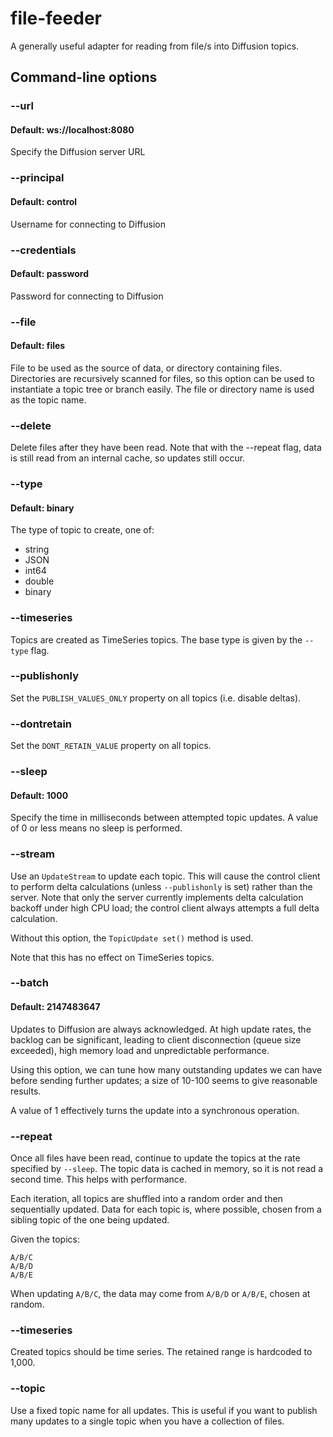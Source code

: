 # file-feeder
A generally useful adapter for reading from file/s into Diffusion topics.

## Command-line options

### --url <String>
#### Default: ws://localhost:8080
Specify the Diffusion server URL

### --principal <String>
#### Default: control
Username for connecting to Diffusion

### --credentials <String>
#### Default: password
Password for connecting to Diffusion

### --file <String>
#### Default: files
File to be used as the source of data, or directory containing files. Directories are recursively scanned for files, so this option can be used to instantiate a topic tree or branch easily. The file or directory name is used as the topic name.

### --delete
Delete files after they have been read. Note that with the --repeat flag, data is still read from an internal cache, so updates still occur.

### --type
#### Default: binary
The type of topic to create, one of:

- string
- JSON
- int64
- double
- binary

### --timeseries
Topics are created as TimeSeries topics. The base type is given by the `--type` flag.

### --publishonly
Set the `PUBLISH_VALUES_ONLY` property on all topics (i.e. disable deltas).

### --dontretain
Set the `DONT_RETAIN_VALUE` property on all topics.

### --sleep <Long>
#### Default: 1000
Specify the time in milliseconds between attempted topic updates. A value of 0 or less means no sleep is performed.

### --stream
Use an `UpdateStream` to update each topic. This will cause the control client to perform delta calculations (unless `--publishonly` is set) rather than the server. Note that only the server currently implements delta calculation backoff under high CPU load; the control client always attempts a full delta calculation.

Without this option, the `TopicUpdate set()` method is used.

Note that this has no effect on TimeSeries topics.

### --batch <Integer>
#### Default: 2147483647
Updates to Diffusion are always acknowledged. At high update rates, the backlog can be significant, leading to client disconnection (queue size exceeded), high memory load and unpredictable performance.

Using this option, we can tune how many outstanding updates we can have before sending further updates; a size of 10-100 seems to give reasonable results.

A value of 1 effectively turns the update into a synchronous operation.

### --repeat
Once all files have been read, continue to update the topics at the rate specified by `--sleep`. The topic data is cached in memory, so it is not read a second time. This helps with performance.

Each iteration, all topics are shuffled into a random order and then sequentially updated. Data for each topic is, where possible, chosen from a sibling topic of the one being updated.

Given the topics:

```
A/B/C
A/B/D
A/B/E

```

When updating `A/B/C`, the data may come from `A/B/D` or `A/B/E`, chosen at random.

### --timeseries
Created topics should be time series. The retained range is hardcoded to 1,000.

### --topic <String>
Use a fixed topic name for all updates. This is useful if you want to publish many updates to a single topic when you have a collection of files.
